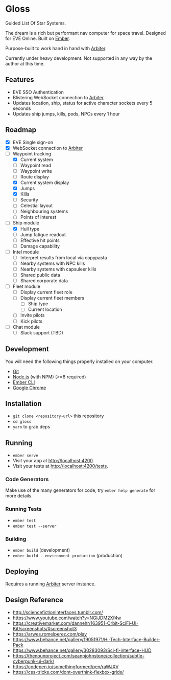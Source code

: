 # Gloss
Guided List Of Star Systems.

The dream is a rich but performant nav computer for space travel. Designed for EVE Online. Built on [Ember](http://emberjs.com).

Purpose-built to work hand in hand with [Arbiter](https://github.com/dougestey/arbiter).

Currently under heavy development. Not supported in any way by the author at this time.

## Features ##
- EVE SSO Authentication
- Blistering WebSocket connection to [Arbiter](https://github.com/dougestey/arbiter)
- Updates location, ship, status for active character sockets every 5 seconds
- Updates ship jumps, kills, pods, NPCs every 1 hour

## Roadmap
- [x] EVE Single sign-on
- [x] WebSocket connection to [Arbiter](https://github.com/dougestey/arbiter)
- [ ] Waypoint tracking
  - [x] Current system
  - [ ] Waypoint read
  - [ ] Waypoint write
  - [ ] Route display
  - [x] Current system display
  - [x] Jumps
  - [x] Kills
  - [ ] Security
  - [ ] Celestial layout
  - [ ] Neighbouring systems
  - [ ] Points of interest
- [ ] Ship module
  - [x] Hull type
  - [ ] Jump fatigue readout
  - [ ] Effective hit points
  - [ ] Damage capability
- [ ] Intel module
  - [ ] Interpret results from local via copypasta
  - [ ] Nearby systems with NPC kills
  - [ ] Nearby systems with capsuleer kills
  - [ ] Shared public data
  - [ ] Shared corporate data
- [ ] Fleet module
  - [ ] Display current fleet role
  - [ ] Display current fleet members
    - [ ] Ship type
    - [ ] Current location
  - [ ] Invite pilots
  - [ ] Kick pilots
- [ ] Chat module
  - [ ] Slack support (TBD)

## Development

You will need the following things properly installed on your computer.

* [Git](https://git-scm.com/)
* [Node.js](https://nodejs.org/) (with NPM) (>=8 required)
* [Ember CLI](https://ember-cli.com/)
* [Google Chrome](https://google.com/chrome/)

## Installation

* `git clone <repository-url>` this repository
* `cd gloss`
* `yarn` to grab deps

## Running

* `ember serve`
* Visit your app at [http://localhost:4200](http://localhost:4200).
* Visit your tests at [http://localhost:4200/tests](http://localhost:4200/tests).

### Code Generators

Make use of the many generators for code, try `ember help generate` for more details.

### Running Tests

* `ember test`
* `ember test --server`

### Building

* `ember build` (development)
* `ember build --environment production` (production)

## Deploying

Requires a running [Arbiter](https://github.com/dougestey/arbiter) server instance.

## Design Reference
- http://sciencefictioninterfaces.tumblr.com/
- https://www.youtube.com/watch?v=NGIJDM2Xf4w
- https://creativemarket.com/dannehr/163951-Orbit-SciFi-UI-Kit/screenshots/#screenshot3
- https://arwes.romelperez.com/play
- https://www.behance.net/gallery/19051971/Hi-Tech-Interface-Builder-Pack
- https://www.behance.net/gallery/30283093/Sci-fi-interface-HUD
- https://thenounproject.com/seanpjohnstone/collection/subtle-cyberpunk-ui-dark/
- https://codepen.io/somethingformed/pen/raWJXV
- https://css-tricks.com/dont-overthink-flexbox-grids/
